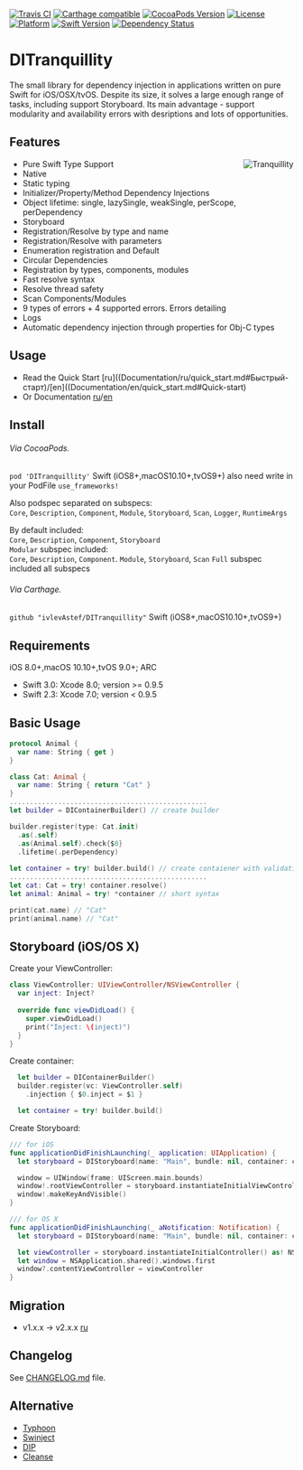 [![Travis CI](https://travis-ci.org/ivlevAstef/DITranquillity.svg?branch=master)](https://travis-ci.org/ivlevAstef/DITranquillity)
[![Carthage compatible](https://img.shields.io/badge/Carthage-compatible-4BC51D.svg?style=flat)](https://github.com/Carthage/Carthage)
[![CocoaPods Version](https://img.shields.io/cocoapods/v/DITranquillity.svg?style=flat)](http://cocoapods.org/pods/DITranquillity)
[![License](https://img.shields.io/github/license/ivlevAstef/DITranquillity.svg?maxAge=2592000)](http://cocoapods.org/pods/DITranquillity)
[![Platform](https://img.shields.io/cocoapods/p/DITranquillity.svg?style=flat)](http://cocoapods.org/pods/DITranquillity)
[![Swift Version](https://img.shields.io/badge/Swift-3.0-F16D39.svg?style=flat)](https://developer.apple.com/swift)
[![Dependency Status](https://www.versioneye.com/objective-c/DITranquillity/2.0.0/badge.svg?style=flat)](https://www.versioneye.com/objective-c/DITranquillity/2.0.0)

# DITranquillity
The small library for dependency injection in applications written on pure Swift for iOS/OSX/tvOS. Despite its size, it solves a large enough range of tasks, including support Storyboard. Its main advantage - support modularity and availability errors with desriptions and lots of opportunities.


## Features

<img align="right" src="https://habrastorage.org/files/c6d/c89/5d0/c6dc895d02324b96bc679f41228ab6bf.png" alt="Tranquillity">  

* Pure Swift Type Support
* Native
* Static typing
* Initializer/Property/Method Dependency Injections
* Object lifetime: single, lazySingle, weakSingle, perScope, perDependency
* Storyboard
* Registration/Resolve by type and name
* Registration/Resolve with parameters
* Enumeration registration and Default
* Circular Dependencies
* Registration by types, components, modules
* Fast resolve syntax
* Resolve thread safety
* Scan Components/Modules
* 9 types of errors + 4 supported errors. Errors detailing
* Logs
* Automatic dependency injection through properties for Obj-C types

## Usage
* Read the Quick Start [ru]((Documentation/ru/quick_start.md#Быстрый-старт)/[en]((Documentation/en/quick_start.md#Quick-start)
* Or Documentation [ru](Documentation/ru/main.md)/[en](Documentation/en/main.md)

## Install
###### Via CocoaPods.

`pod 'DITranquillity'` Swift (iOS8+,macOS10.10+,tvOS9+) also need write in your PodFile `use_frameworks!`  
  
Also podspec separated on subspecs:  
`Core`, `Description`, `Component`, `Module`, `Storyboard`, `Scan`, `Logger`, `RuntimeArgs`  

By default included:  
`Core`, `Description`, `Component`, `Storyboard`  
`Modular` subspec included:  
`Core`, `Description`, `Component`. `Module`, `Storyboard`, `Scan`
`Full` subspec included all subspecs

###### Via Carthage.

`github "ivlevAstef/DITranquillity"` Swift (iOS8+,macOS10.10+,tvOS9+)

## Requirements
iOS 8.0+,macOS 10.10+,tvOS 9.0+; ARC

* Swift 3.0: Xcode 8.0; version >= 0.9.5
* Swift 2.3: Xcode 7.0; version <  0.9.5

## Basic Usage
```Swift
protocol Animal {
  var name: String { get }
}

class Cat: Animal {
  var name: String { return "Cat" }
}
.................................................
let builder = DIContainerBuilder() // create builder

builder.register(type: Cat.init)
  .as(.self)
  .as(Animal.self).check{$0}
  .lifetime(.perDependency)
  
let container = try! builder.build() // create contaiener with validation
.................................................
let cat: Cat = try! container.resolve()
let animal: Animal = try! *container // short syntax

print(cat.name) // "Cat"
print(animal.name) // "Cat"
```

## Storyboard (iOS/OS X)
Create your ViewController:
```Swift
class ViewController: UIViewController/NSViewController {
  var inject: Inject?
  
  override func viewDidLoad() {
    super.viewDidLoad()
    print("Inject: \(inject)")
  }
}
```
Create container:
```Swift
  let builder = DIContainerBuilder()
  builder.register(vc: ViewController.self)
    .injection { $0.inject = $1 }

  let container = try! builder.build()
```
Create Storyboard:
```Swift
/// for iOS
func applicationDidFinishLaunching(_ application: UIApplication) {
  let storyboard = DIStoryboard(name: "Main", bundle: nil, container: container)

  window = UIWindow(frame: UIScreen.main.bounds)
  window!.rootViewController = storyboard.instantiateInitialViewController()
  window!.makeKeyAndVisible()
}
```

```Swift
/// for OS X
func applicationDidFinishLaunching(_ aNotification: Notification) {
  let storyboard = DIStoryboard(name: "Main", bundle: nil, container: container)

  let viewController = storyboard.instantiateInitialController() as! NSViewController
  let window = NSApplication.shared().windows.first
  window?.contentViewController = viewController
}
```

## Migration
* v1.x.x -> v2.x.x [ru](Documentation/ru/migration1to2.md)

## Changelog
See [CHANGELOG.md](CHANGELOG.md) file.

## Alternative
* [Typhoon](https://github.com/appsquickly/Typhoon)
* [Swinject](https://github.com/Swinject/Swinject)
* [DIP](https://github.com/AliSoftware/Dip)
* [Cleanse](https://github.com/square/Cleanse)


